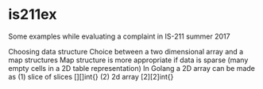 # is211ex
Some examples while evaluating a complaint in IS-211 summer 2017

Choosing data structure
Choice between a two dimensional array and a map structures
Map structure is more appropriate if data is sparse (many empty cells in a 2D table representation)
In Golang a 2D array can be made as
(1) slice of slices [][]int{}
(2) 2d array [2][2]int{}
